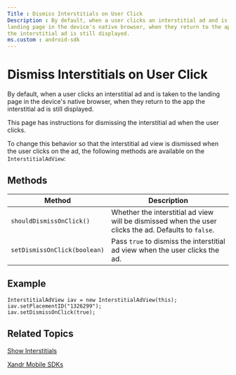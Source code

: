 ```yaml
---
Title : Dismiss Interstitials on User Click
Description : By default, when a user clicks an interstitial ad and is taken to the
landing page in the device's native browser, when they return to the app
the interstitial ad is still displayed.
ms.custom : android-sdk
---
```



# Dismiss Interstitials on User Click



By default, when a user clicks an interstitial ad and is taken to the
landing page in the device's native browser, when they return to the app
the interstitial ad is still displayed.

This page has instructions for dismissing the interstitial ad when the
user clicks.

To change this behavior so that the interstitial ad view is dismissed
when the user clicks on the ad, the following methods are available on
the `InterstitialAdView`:



## Methods

<table class="table">
<thead class="thead">
<tr class="header row">
<th id="ID-00001275__entry__1" class="entry">Method</th>
<th id="ID-00001275__entry__2" class="entry">Description</th>
</tr>
</thead>
<tbody class="tbody">
<tr class="odd row">
<td class="entry" headers="ID-00001275__entry__1"><code
class="ph codeph">shouldDismissOnClick()</code></td>
<td class="entry" headers="ID-00001275__entry__2">Whether the
interstitial ad view will be dismissed when the user clicks the ad.
Defaults to <code class="ph codeph">false</code>.</td>
</tr>
<tr class="even row">
<td class="entry" headers="ID-00001275__entry__1"><code
class="ph codeph">setDismissOnClick(boolean)</code></td>
<td class="entry" headers="ID-00001275__entry__2">Pass <code
class="ph codeph">true</code> to dismiss the interstitial ad view when
the user clicks the ad.</td>
</tr>
</tbody>
</table>





## Example

``` pre
InterstitialAdView iav = new InterstitialAdView(this);
iav.setPlacementID("1326299");
iav.setDismissOnClick(true);       
```





## Related Topics

<a href="show-interstitials-on-android.md" class="xref">Show
Interstitials</a>

<a href="xandr-mobile-sdks.md" class="xref"><span
class="ph">Xandr Mobile SDKs</a>






